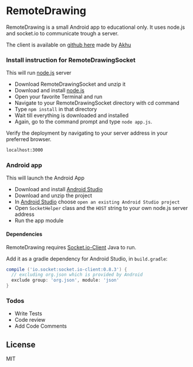 # RemoteDrawing

RemoteDrawing is a small Android app to educational only.
It uses node.js and socket.io to communicate trough a server.

The client is available on [github here][RemDrawSock] made by [Akhu]

### Install instruction for RemoteDrawingSocket

This will run [node.js] server

  - Download RemoteDrawingSocket and unzip it
  - Download and install [node.js]
  - Open your favorite Terminal and run
  - Navigate to your RemoteDrawingSocket directory with cd command
  - Type `npm install` in that directory
  - Wait till everything is downloaded and installed
  - Again, go to the command prompt and type `node app.js`. 

  Verify the deployment by navigating to your server address in your preferred browser.

```sh
localhost:3000
```

### Android app

This will launch the Android App 

  - Download  and install [Android Studio]
  - Download and unzip the project
  - In [Android Studio] choose `open an existing Android Studio project`
  - Open `SocketHelper` class and the `HOST` string to your own node.js server address
  - Run the app module

#### Dependencies

RemoteDrawing requires [Socket.io-Client][Socket.io-Java] Java to run.

Add it as a gradle dependency for Android Studio, in `build.gradle`:

```groovy
compile ('io.socket:socket.io-client:0.8.3') {
  // excluding org.json which is provided by Android
  exclude group: 'org.json', module: 'json'
}
```

### Todos

 - Write Tests
 - Code review
 - Add Code Comments

License
----

MIT

   [node.js]: <https://nodejs.org>
   [RemDrawSock]: <https://github.com/Akhu/RemoteDrawingSocket>
   [Akhu]: <https://github.com/Akhu>
   [Android Studio]: <https://developer.android.com/studio/index.html>
   [Socket.io-Java]: <https://github.com/socketio/socket.io-client-java>
